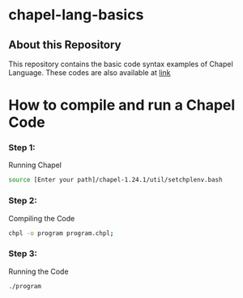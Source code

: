 # chapel-lang-basics

## About this Repository
This repository contains the basic code syntax examples of Chapel Language. These codes are also available at [link](http://faculty.knox.edu/dbunde/teaching/chapel/tutorial-1.9.html#About%20this%20Tutorial)

# How to compile and run a Chapel Code

### Step 1:

Running Chapel

```bash
source [Enter your path]/chapel-1.24.1/util/setchplenv.bash
``` 

### Step 2:

Compiling the Code

```bash
chpl -o program program.chpl;
```

### Step 3:

Running the Code

```bash
./program
```
